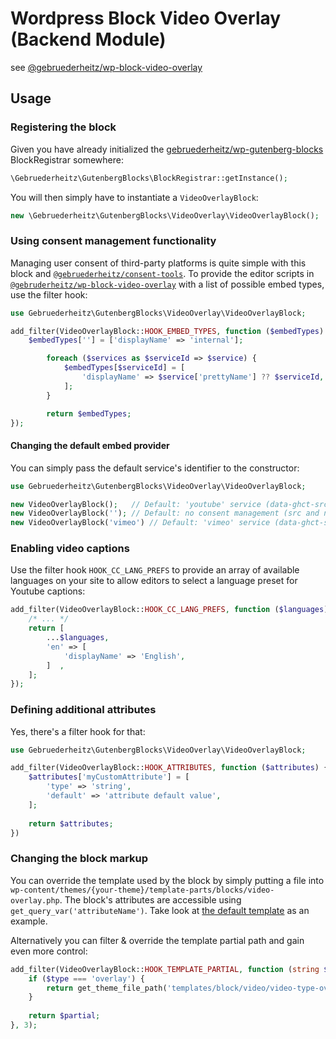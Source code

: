 # Wordpress Block Video Overlay (Backend Module)

see [@gebruederheitz/wp-block-video-overlay](https://www.npmjs.com/package/@gebruederheitz/wp-block-video-overlay)


## Usage

### Registering the block

Given you have already initialized the 
[gebruederheitz/wp-gutenberg-blocks](https://packagist.org/packages/gebruederheitz/wp-gutenberg-blocks)
BlockRegistrar somewhere:

```php
\Gebruederheitz\GutenbergBlocks\BlockRegistrar::getInstance();
```

You will then simply have to instantiate a `VideoOverlayBlock`:

```php
new \Gebruederheitz\GutenbergBlocks\VideoOverlay\VideoOverlayBlock();
```


### Using consent management functionality

Managing user consent of third-party platforms is quite simple with this block
and [`@gebruederheitz/consent-tools`](https://www.npmjs.com/package/@gebruederheitz/consent-tools).
To provide the editor scripts in 
[`@gebruderheitz/wp-block-video-overlay`](https://www.npmjs.com/package/@gebruederheitz/wp-block-video-overlay) 
with a list of possible embed types, use the filter hook:

```php
use Gebruederheitz\GutenbergBlocks\VideoOverlay\VideoOverlayBlock;

add_filter(VideoOverlayBlock::HOOK_EMBED_TYPES, function ($embedTypes) use $services {
    $embedTypes[''] = ['displayName' => 'internal'];

        foreach ($services as $serviceId => $service) {
            $embedTypes[$serviceId] = [
                'displayName' => $service['prettyName'] ?? $serviceId,
            ];
        }

        return $embedTypes;
});
```

#### Changing the default embed provider

You can simply pass the default service's identifier to the constructor:

```php
use Gebruederheitz\GutenbergBlocks\VideoOverlay\VideoOverlayBlock;

new VideoOverlayBlock();   // Default: 'youtube' service (data-ghct-src and data-ghct-type="youtube")
new VideoOverlayBlock(''); // Default: no consent management (src and no data-ghct-src)
new VideoOverlayBlock('vimeo') // Default: 'vimeo' service (data-ghct-src and data-ghct-type="vimeo")
```


### Enabling video captions

Use the filter hook `HOOK_CC_LANG_PREFS` to provide an array of available
languages on your site to allow editors to select a language preset for Youtube
captions:

```php
add_filter(VideoOverlayBlock::HOOK_CC_LANG_PREFS, function ($languages) {
    /* ... */
    return [
        ...$languages,
        'en' => [
            'displayName' => 'English',
        ]  ,
    ];
});
```


### Defining additional attributes

Yes, there's a filter hook for that:

```php
use Gebruederheitz\GutenbergBlocks\VideoOverlay\VideoOverlayBlock;

add_filter(VideoOverlayBlock::HOOK_ATTRIBUTES, function ($attributes) {
    $attributes['myCustomAttribute'] = [
        'type' => 'string',
        'default' => 'attribute default value',
    ];
    
    return $attributes;
})
```

### Changing the block markup

You can override the template used by the block by simply putting a file into
`wp-content/themes/{your-theme}/template-parts/blocks/video-overlay.php`. The 
block's attributes are accessible using `get_query_var('attributeName')`. Take 
look at [the default template](templates/video-overlay.php) as an example.

Alternatively you can filter & override the template partial path and gain even
more control:

```php
add_filter(VideoOverlayBlock::HOOK_TEMPLATE_PARTIAL, function (string $partial, string $type, array $attributes) {
    if ($type === 'overlay') {
        return get_theme_file_path('templates/block/video/video-type-overlay.php');
    }
    
    return $partial;
}, 3);
```

